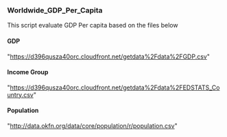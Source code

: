 ### Worldwide_GDP_Per_Capita
This script evaluate GDP Per capita based on the files below



#### GDP 
"https://d396qusza40orc.cloudfront.net/getdata%2Fdata%2FGDP.csv"
#### Income Group
"https://d396qusza40orc.cloudfront.net/getdata%2Fdata%2FEDSTATS_Country.csv"
#### Population
"http://data.okfn.org/data/core/population/r/population.csv"
